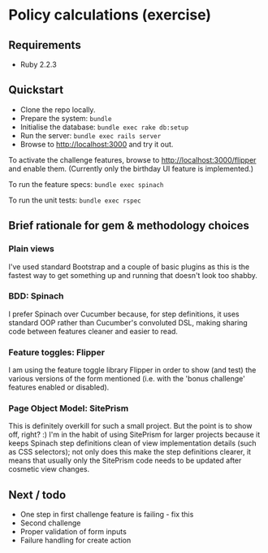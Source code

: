 # Policy calculations (exercise)

## Requirements

- Ruby 2.2.3

## Quickstart

- Clone the repo locally.
- Prepare the system: `bundle`
- Initialise the database: `bundle exec rake db:setup`
- Run the server: `bundle exec rails server`
- Browse to <http://localhost:3000> and try it out.

To activate the challenge features, browse to <http://localhost:3000/flipper>
and enable them. (Currently only the birthday UI feature is implemented.)

To run the feature specs: `bundle exec spinach`

To run the unit tests: `bundle exec rspec`

## Brief rationale for gem & methodology choices

### Plain views
I've used standard Bootstrap and a couple of basic plugins as this is the
fastest way to get something up and running that doesn't look too shabby.

### BDD: Spinach
I prefer Spinach over Cucumber because, for step definitions, it uses standard
OOP rather than Cucumber's convoluted DSL, making sharing code between
features cleaner and easier to read.

### Feature toggles: Flipper
I am using the feature toggle library Flipper in order to show (and test) the
various versions of the form mentioned (i.e. with the 'bonus challenge' features
enabled or disabled).

### Page Object Model: SitePrism
This is definitely overkill for such a small project. But the point is to show
off, right? :) I'm in the habit of using SitePrism for larger projects because
it keeps Spinach step definitions clean of view implementation details (such as
CSS selectors); not only does this make the step definitions clearer, it means
that usually only the SitePrism code needs to be updated after cosmetic view
changes.

## Next / todo

- One step in first challenge feature is failing - fix this
- Second challenge
- Proper validation of form inputs
- Failure handling for create action
